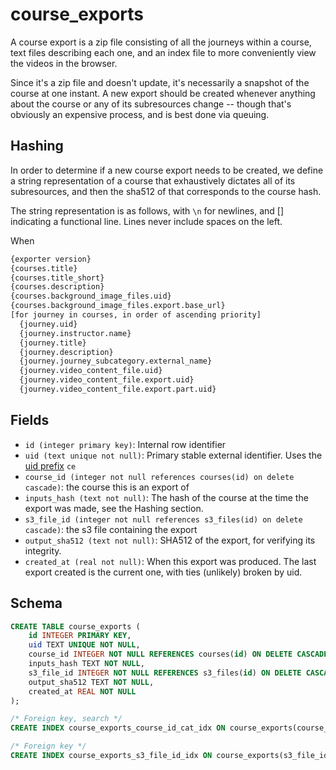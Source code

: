 # course_exports

A course export is a zip file consisting of all the journeys within a course,
text files describing each one, and an index file to more conveniently view the
videos in the browser.

Since it's a zip file and doesn't update, it's necessarily a snapshot of the
course at one instant. A new export should be created whenever anything about
the course or any of its subresources change -- though that's obviously an
expensive process, and is best done via queuing.

## Hashing

In order to determine if a new course export needs to be created, we define
a string representation of a course that exhaustively dictates all of its
subresources, and then the sha512 of that corresponds to the course hash.

The string representation is as follows, with `\n` for newlines, and []
indicating a functional line. Lines never include spaces on the left.

When

```txt
{exporter version}
{courses.title}
{courses.title_short}
{courses.description}
{courses.background_image_files.uid}
{courses.background_image_files.export.base_url}
[for journey in courses, in order of ascending priority]
  {journey.uid}
  {journey.instructor.name}
  {journey.title}
  {journey.description}
  {journey.journey_subcategory.external_name}
  {journey.video_content_file.uid}
  {journey.video_content_file.export.uid}
  {journey.video_content_file.export.part.uid}
```

## Fields

- `id (integer primary key)`: Internal row identifier
- `uid (text unique not null)`: Primary stable external identifier. Uses
  the [uid prefix](../uid_prefixes.md) `ce`
- `course_id (integer not null references courses(id) on delete cascade)`:
  the course this is an export of
- `inputs_hash (text not null)`: The hash of the course at the time the export was made,
  see the Hashing section.
- `s3_file_id (integer not null references s3_files(id) on delete cascade)`:
  the s3 file containing the export
- `output_sha512 (text not null)`: SHA512 of the export, for verifying its integrity.
- `created_at (real not null)`: When this export was produced. The last export
  created is the current one, with ties (unlikely) broken by uid.

## Schema

```sql
CREATE TABLE course_exports (
    id INTEGER PRIMARY KEY,
    uid TEXT UNIQUE NOT NULL,
    course_id INTEGER NOT NULL REFERENCES courses(id) ON DELETE CASCADE,
    inputs_hash TEXT NOT NULL,
    s3_file_id INTEGER NOT NULL REFERENCES s3_files(id) ON DELETE CASCADE,
    output_sha512 TEXT NOT NULL,
    created_at REAL NOT NULL
);

/* Foreign key, search */
CREATE INDEX course_exports_course_id_cat_idx ON course_exports(course_id, created_at);

/* Foreign key */
CREATE INDEX course_exports_s3_file_id_idx ON course_exports(s3_file_id);
```
